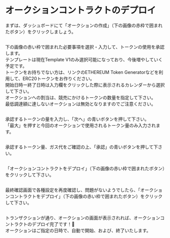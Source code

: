 # オークションコントラクトのデプロイ

まずは、ダッシュボードにて「オークションの作成」（下の画像の赤枠で囲まれたボタン）をクリックしましょう。

<figure><img src="../../../../.gitbook/assets/Group 1 (3) (1).png" alt=""><figcaption></figcaption></figure>

下の画像の赤い枠で囲まれた必要事項を選択・入力して、トークンの使用を承認します。\
テンプレートは現在Template V1のみ選択可能になっており、今後増やしていく予定です。\
トークンをお持ちでない方は、リンクのETHEREUM Token Generatorなどを利用して、ERC20トークンをお作りください。\
開始日時ー終了日時は入力欄をクリックした際に表示されるカレンダーから選択して下さい。\
オークションへの割当は、競売にかけるトークンの数量を指定して下さい。\
最低調達額に達しないオークションは無効となりますのでご注意ください。

<figure><img src="../../../../.gitbook/assets/Group 1 (4).png" alt=""><figcaption></figcaption></figure>

承認するトークンの量を入力し、「次へ」の青いボタンを押して下さい。\
「最大」を押すと今回のオークションで使用されるトークン量のみ入力されます。

<figure><img src="../../../../.gitbook/assets/スクリーンショット 2024-03-11 6.35.14.png" alt=""><figcaption></figcaption></figure>

承認するトークン量、ガス代をご確認の上、「承認」の青いボタンを押して下さい。

<figure><img src="../../../../.gitbook/assets/スクリーンショット 2024-03-11 6.36.03.png" alt=""><figcaption></figcaption></figure>

「オークションコントラクトをデプロイ」（下の画像の赤い枠で囲まれたボタン）をクリックして下さい。

<figure><img src="../../../../.gitbook/assets/Group 1 (5).png" alt=""><figcaption></figcaption></figure>

最終確認画面で各種設定を再度確認し、問題がないようでしたら、「オークションコントラクトをデプロイ」（下の画像の赤い枠で囲まれたボタン）をクリックして下さい。

<figure><img src="../../../../.gitbook/assets/Group 1 (6).png" alt=""><figcaption></figcaption></figure>

トランザクションが通り、オークションの画面が表示されれば、オークションコントラクトのデプロイ完了です！🎉\
オークションはご指定の日時で、自動で開始、および、終了いたします。

<figure><img src="../../../../.gitbook/assets/スクリーンショット 2024-03-11 7.02.02.png" alt=""><figcaption></figcaption></figure>
